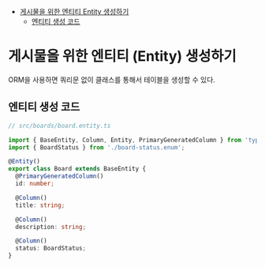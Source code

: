 <!-- TOC -->

- [게시물을 위한 엔티티 Entity 생성하기](#%EA%B2%8C%EC%8B%9C%EB%AC%BC%EC%9D%84-%EC%9C%84%ED%95%9C-%EC%97%94%ED%8B%B0%ED%8B%B0-entity-%EC%83%9D%EC%84%B1%ED%95%98%EA%B8%B0)
  - [엔티티 생성 코드](#%EC%97%94%ED%8B%B0%ED%8B%B0-%EC%83%9D%EC%84%B1-%EC%BD%94%EB%93%9C)

<!-- /TOC -->

# 게시물을 위한 엔티티 (Entity) 생성하기
ORM을 사용하면 쿼리문 없이 클래스를 통해서 테이블을 생성할 수 있다.

## 엔티티 생성 코드
``` typescript
// src/boards/board.entity.ts

import { BaseEntity, Column, Entity, PrimaryGeneratedColumn } from 'typeorm';
import { BoardStatus } from './board-status.enum';

@Entity()
export class Board extends BaseEntity {
  @PrimaryGeneratedColumn()
  id: number;

  @Column()
  title: string;

  @Column()
  description: string;

  @Column()
  status: BoardStatus;
}

```